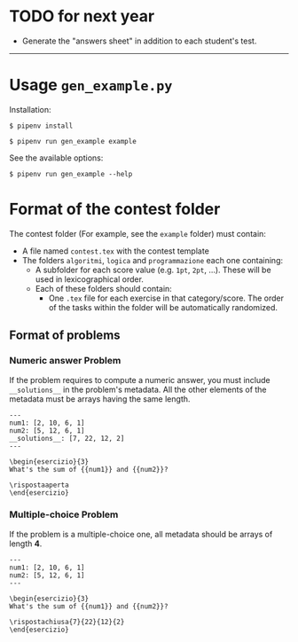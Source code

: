 # TODO for next year

- Generate the "answers sheet" in addition to each student's test.

---

# Usage `gen_example.py`

Installation:

    $ pipenv install

    $ pipenv run gen_example example

See the available options:

    $ pipenv run gen_example --help

# Format of the contest folder

The contest folder (For example, see the `example` folder) must contain:

- A file named `contest.tex` with the contest template
- The folders `algoritmi`, `logica` and `programmazione` each one containing:
    - A subfolder for each score value (e.g. `1pt`, `2pt`, ...). These will be used in lexicographical order.
    - Each of these folders should contain:
      - One `.tex` file for each exercise in that category/score. The order of the tasks within the folder will be automatically randomized.

## Format of problems

### Numeric answer Problem

If the problem requires to compute a numeric answer, you must include `__solutions__` in the problem's metadata. All the other elements of the metadata must be arrays having the same length.

```
---
num1: [2, 10, 6, 1]
num2: [5, 12, 6, 1]
__solutions__: [7, 22, 12, 2]
---

\begin{esercizio}{3}
What's the sum of {{num1}} and {{num2}}?

\rispostaaperta
\end{esercizio}
```

### Multiple-choice Problem

If the problem is a multiple-choice one, all metadata should be arrays of length **4**.

```
---
num1: [2, 10, 6, 1]
num2: [5, 12, 6, 1]
---

\begin{esercizio}{3}
What's the sum of {{num1}} and {{num2}}?

\rispostachiusa{7}{22}{12}{2}
\end{esercizio}
```